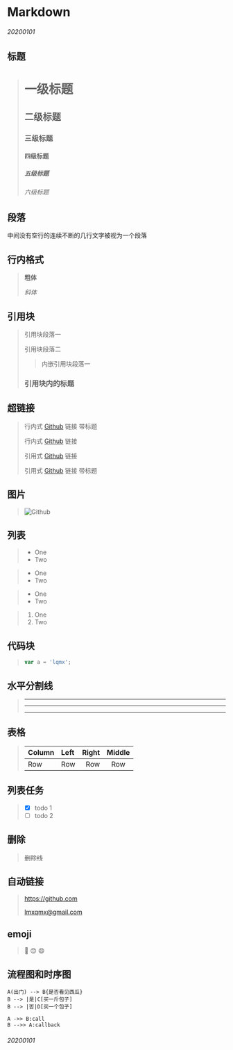 # Markdown

###### 20200101

## 标题

> # 一级标题
> ## 二级标题
> ### 三级标题
> #### 四级标题
> ##### 五级标题
> ###### 六级标题

## 段落

中间没有空行的连续不断的几行文字被视为一个段落

## 行内格式

> **粗体**
>
> *斜体*

## 引用块

> 引用块段落一
>
> 引用块段落二
>> 内嵌引用块段落一
>
> ### 引用块内的标题

## 超链接

> 行内式 [Github](https://github.com "Github") 链接 带标题
>
> 行内式 [Github](https://github.com) 链接
>
> 引用式 [Github][1] 链接
>
> 引用式 [Github][2] 链接 带标题
>

[1]: https://github.com
[2]: https://github.com "Github"

## 图片

> ![Github](https://github.githubassets.com/favicon.ico)

## 列表

> - One
> - Two

> + One
> + Two

> - One
> - Two

> 1. One
> 2. Two

## 代码块

> ```js
> var a = 'lqmx';
> ```

## 水平分割线

> ***
> ---
> - - -

## 表格

> | Column | Left | Right | Middle |
> | ------ | :----- | -----: | :-----: |
> | Row | Row | Row | Row |

## 列表任务

> - [x] todo 1
> - [ ] todo 2

## 删除

> ~~删除线~~

## 自动链接

> https://github.com
>
> <lmxqmx@gmail.com>

## emoji
> :camel: :blush: :smile:

## 流程图和时序图

```flow
A(出门) --> B{是否看见西瓜}
B --> |是|C[买一斤包子]
B --> |否|D[买一个包子]
```

```seq
A ->> B:call
B -->> A:callback
```

###### 20200101